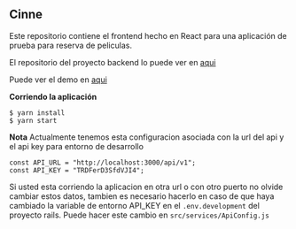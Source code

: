 

## Cinne
Este repositorio contiene el frontend hecho en React para una aplicación de prueba para reserva de peliculas.

El repositorio del proyecto backend lo puede ver en [aqui](https://github.com/YanCarlos/cinne_api)

Puede ver el demo en [aqui](https://yancarlos.github.io/cinne_frontend)


**Corriendo la aplicación**
		
		
	$ yarn install
	$ yarn start

**Nota**
Actualmente tenemos esta configuracion asociada con la url del api y el api key para entorno de desarrollo

```
const API_URL = "http://localhost:3000/api/v1";
const API_KEY = "TRDFerD3SfdVJI4";
```

Si usted esta corriendo la aplicacion en otra url o con otro puerto no olvide cambiar estos datos, tambien es necesario hacerlo en caso de que haya cambiado la variable de entorno API_KEY en el `.env.development` del proyecto rails. Puede hacer este cambio en `src/services/ApiConfig.js`	
   
		
